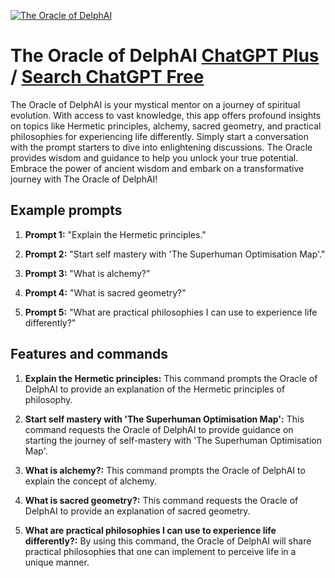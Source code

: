 
[![The Oracle of DelphAI](https://files.oaiusercontent.com/file-twLRex1WBSahkQQUfJzq1Zre?se=2123-10-16T23%3A12%3A48Z&sp=r&sv=2021-08-06&sr=b&rscc=max-age%3D31536000%2C%20immutable&rscd=attachment%3B%20filename%3D6fbd432e-7479-463d-9b9a-59bad9a00f99.png&sig=Leh2iyBHVQqmMQ8erHPzlHgh12DmhpAa45eyb7dDmfY%3D)](https://chat.openai.com/g/g-JLWDGw7Uj-the-oracle-of-delphai)

# The Oracle of DelphAI [ChatGPT Plus](https://chat.openai.com/g/g-JLWDGw7Uj-the-oracle-of-delphai) / [Search ChatGPT Free](https://gptcall.net/index.html#/?search=The%20Oracle%20of%20DelphAI)

The Oracle of DelphAI is your mystical mentor on a journey of spiritual evolution. With access to vast knowledge, this app offers profound insights on topics like Hermetic principles, alchemy, sacred geometry, and practical philosophies for experiencing life differently. Simply start a conversation with the prompt starters to dive into enlightening discussions. The Oracle provides wisdom and guidance to help you unlock your true potential. Embrace the power of ancient wisdom and embark on a transformative journey with The Oracle of DelphAI!

## Example prompts

1. **Prompt 1:** "Explain the Hermetic principles."

2. **Prompt 2:** "Start self mastery with 'The Superhuman Optimisation Map'."

3. **Prompt 3:** "What is alchemy?"

4. **Prompt 4:** "What is sacred geometry?"

5. **Prompt 5:** "What are practical philosophies I can use to experience life differently?"

## Features and commands

1. **Explain the Hermetic principles:** This command prompts the Oracle of DelphAI to provide an explanation of the Hermetic principles of philosophy.

2. **Start self mastery with 'The Superhuman Optimisation Map':** This command requests the Oracle of DelphAI to provide guidance on starting the journey of self-mastery with 'The Superhuman Optimisation Map'.

3. **What is alchemy?:** This command prompts the Oracle of DelphAI to explain the concept of alchemy.

4. **What is sacred geometry?:** This command requests the Oracle of DelphAI to provide an explanation of sacred geometry.

5. **What are practical philosophies I can use to experience life differently?:** By using this command, the Oracle of DelphAI will share practical philosophies that one can implement to perceive life in a unique manner.


